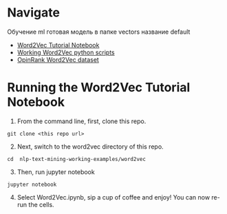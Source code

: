 # Navigate


Обучение ml готовая модель в папке vectors название default

- [Word2Vec Tutorial Notebook](Word2Vec.ipynb)
- [Working Word2Vec python scripts](scripts/)
- [OpinRank Word2Vec dataset](reviews_data.txt.gz)


# Running the Word2Vec Tutorial Notebook
1. From the command line, first, clone this repo.
```
git clone <this repo url>
```
2. Next, switch to the word2vec directory of this repo.
```
cd  nlp-text-mining-working-examples/word2vec
```
3. Then, run jupyter notebook
```
jupyter notebook
```
4. Select Word2Vec.ipynb, sip a cup of coffee and enjoy! You can now re-run the cells.
